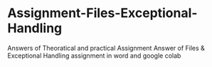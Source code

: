 # Assignment-Files-Exceptional-Handling
Answers of Theoratical and practical Assignment Answer of Files &amp; Exceptional Handling assignment in word and google colab
